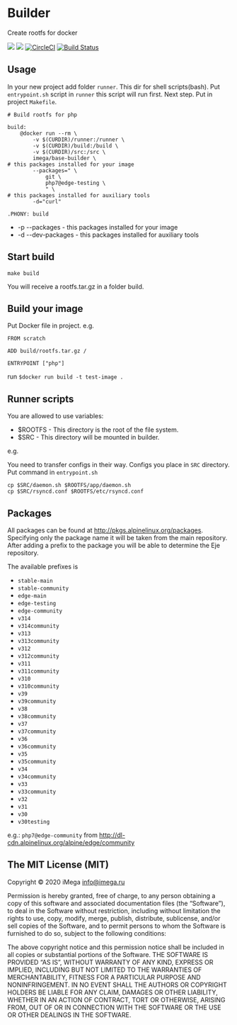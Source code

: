 # Builder

Create rootfs for docker

[![](https://images.microbadger.com/badges/version/imega/base-builder.svg)](https://microbadger.com/images/imega/base-builder "Get your own version badge on microbadger.com") [![](https://images.microbadger.com/badges/image/imega/base-builder.svg)](http://microbadger.com/images/imega/base-builder "Get your own image badge on microbadger.com") [![CircleCI](https://circleci.com/gh/imega-docker/base-builder.svg?style=svg)](https://circleci.com/gh/imega-docker/base-builder) [![Build Status](https://travis-ci.org/imega-docker/base-builder.svg?branch=master)](https://travis-ci.org/imega-docker/base-builder)

## Usage

In your new project add folder `runner`. This dir for shell scripts(bash). Put `entrypoint.sh` script in `runner` this script will run first.
Next step. Put in project `Makefile`.

```
# Build rootfs for php

build:
	@docker run --rm \
		-v $(CURDIR)/runner:/runner \
		-v $(CURDIR)/build:/build \
		-v $(CURDIR)/src:/src \
		imega/base-builder \
# this packages installed for your image
		--packages=" \
			git \
			php7@edge-testing \
			" \
# this packages installed for auxiliary tools
		-d="curl"

.PHONY: build
```

-   -p --packages - this packages installed for your image
-   -d --dev-packages - this packages installed for auxiliary tools

## Start build

`make build`

You will receive a rootfs.tar.gz in a folder build.

## Build your image

Put Docker file in project. e.g.

```
FROM scratch

ADD build/rootfs.tar.gz /

ENTRYPOINT ["php"]
```

run `$docker run build -t test-image .`

## Runner scripts

You are allowed to use variables:

-   \$ROOTFS - This directory is the root of the file system.
-   \$SRC - This directory will be mounted in builder.

e.g.

You need to transfer configs in their way. Configs you place in `SRC` directory. Put command in `entrypoint.sh`

```
cp $SRC/daemon.sh $ROOTFS/app/daemon.sh
cp $SRC/rsyncd.conf $ROOTFS/etc/rsyncd.conf
```

## Packages

All packages can be found at http://pkgs.alpinelinux.org/packages. Specifying only the package name it will be taken from the main repository.
After adding a prefix to the package you will be able to determine the Eje repository.

The available prefixes is

-   `stable-main`
-   `stable-community`
-   `edge-main`
-   `edge-testing`
-   `edge-community`
-   `v314`
-   `v314community`
-   `v313`
-   `v313community`
-   `v312`
-   `v312community`
-   `v311`
-   `v311community`
-   `v310`
-   `v310community`
-   `v39`
-   `v39community`
-   `v38`
-   `v38community`
-   `v37`
-   `v37community`
-   `v36`
-   `v36community`
-   `v35`
-   `v35community`
-   `v34`
-   `v34community`
-   `v33`
-   `v33community`
-   `v32`
-   `v31`
-   `v30`
-   `v30testing`

e.g.: `php7@edge-community` from http://dl-cdn.alpinelinux.org/alpine/edge/community

## The MIT License (MIT)

Copyright © 2020 iMega <info@imega.ru>

Permission is hereby granted, free of charge, to any person obtaining a copy of this software and associated documentation files (the “Software”), to deal in the Software without restriction, including without limitation the rights to use, copy, modify, merge, publish, distribute, sublicense, and/or sell copies of the Software, and to permit persons to whom the Software is furnished to do so, subject to the following conditions:

The above copyright notice and this permission notice shall be included in all copies or substantial portions of the Software.
THE SOFTWARE IS PROVIDED “AS IS”, WITHOUT WARRANTY OF ANY KIND, EXPRESS OR IMPLIED, INCLUDING BUT NOT LIMITED TO THE WARRANTIES OF MERCHANTABILITY, FITNESS FOR A PARTICULAR PURPOSE AND NONINFRINGEMENT. IN NO EVENT SHALL THE AUTHORS OR COPYRIGHT HOLDERS BE LIABLE FOR ANY CLAIM, DAMAGES OR OTHER LIABILITY, WHETHER IN AN ACTION OF CONTRACT, TORT OR OTHERWISE, ARISING FROM, OUT OF OR IN CONNECTION WITH THE SOFTWARE OR THE USE OR OTHER DEALINGS IN THE SOFTWARE.
